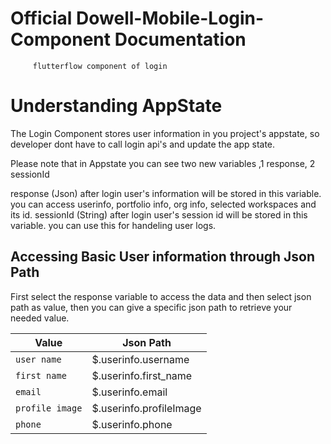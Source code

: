 # Official Dowell-Mobile-Login-Component Documentation
         flutterflow component of login


# Understanding AppState

The Login Component stores user information in you project's appstate, so developer dont have to call login api's
and update the app state.

Please note that in Appstate you can see two new variables ,1 response, 2 sessionId

response (Json) after login user's information will be stored in this variable. you can access userinfo, portfolio info, org info, selected workspaces and its id.
sessionId (String) after login user's session id will be stored in this variable. you can use this for handeling user logs.

## Accessing Basic User information through Json Path
First select the response variable to access the data and then select json path as value, then you can give a specific
json path to retrieve your needed value. 

| Value | Json Path |
| --- | --- |
| ` user name ` | $.userinfo.username |
| `first name` | $.userinfo.first_name |
| `email` | $.userinfo.email |
| `profile image` | $.userinfo.profileImage |
| `phone` | $.userinfo.phone |



